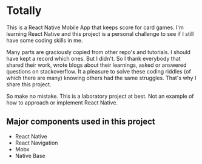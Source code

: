 # Totally

This is a React Native Mobile App that keeps score for card games. I'm learning React Native and this project is a personal challenge to see if I still have some coding skills in me.

Many parts are graciously copied from other repo's and tutorials. I should have kept a record which ones. But I didn't. So I thank everybody that shared their work, wrote blogs about their learnings, asked or answered questions on stackoverflow. It a pleasure to solve these coding riddles (of which there are many) knowing others had the same struggles. That's why I share this project.

So make no mistake. This is a laboratory project at best. Not an example of how to approach or implement React Native.

## Major components used in this project
- React Native
- React Navigation
- Mobx
- Native Base

